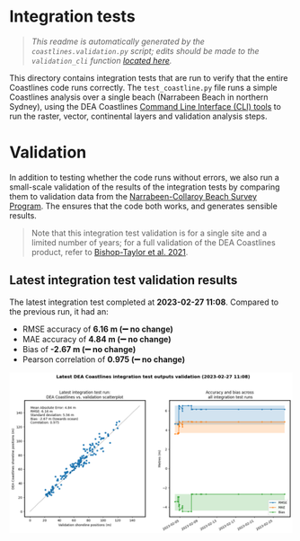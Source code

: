 
Integration tests
=================


> *This readme is automatically generated by the ``coastlines.validation.py`` script; edits should be made to the ``validation_cli`` function [located here](../coastlines/validation.py).*

This directory contains integration tests that are run to verify that the entire Coastlines code runs correctly. The ``test_coastline.py`` file runs a simple Coastlines analysis over a single beach (Narrabeen Beach in northern Sydney), using the DEA Coastlines [Command Line Interface (CLI) tools](../notebooks/DEACoastlines_generation_CLI.ipynb) to run the raster, vector, continental layers and validation analysis steps.
# Validation


In addition to testing whether the code runs without errors, we also run a small-scale validation of the results of the integration tests by comparing them to validation data from the [Narrabeen-Collaroy Beach Survey Program](https://doi.org/10.1038/sdata.2016.24). The ensures that the code both works, and generates sensible results.

> Note that this integration test validation is for a single site and a limited number of years; for a full validation of the DEA Coastlines product, refer to [Bishop-Taylor et al. 2021](https://doi.org/10.1016/j.rse.2021.112734).
## Latest integration test validation results


The latest integration test completed at **2023-02-27 11:08**. Compared to the previous run, it had an:
- RMSE accuracy of **6.16 m (:heavy_minus_sign: no change)**
- MAE accuracy of **4.84 m (:heavy_minus_sign: no change)**
- Bias of **-2.67 m (:heavy_minus_sign: no change)**
- Pearson correlation of **0.975 (:heavy_minus_sign: no change)**


<img src="stats_tests.png" width="950"/>